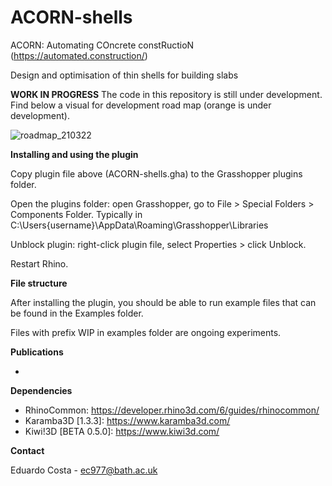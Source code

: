 # ACORN-shells

ACORN: Automating COncrete constRuctioN (https://automated.construction/)

Design and optimisation of thin shells for building slabs

**WORK IN PROGRESS** The code in this repository is still under development. Find below a visual for development road map (orange is under development).

![roadmap_210322](https://user-images.githubusercontent.com/5091001/111985154-2c0b4c00-8b04-11eb-95d8-29b294e862fb.jpg)

**Installing and using the plugin**

Copy plugin file above (ACORN-shells.gha) to the Grasshopper plugins folder.

Open the plugins folder: open Grasshopper, go to File > Special Folders > Components Folder. Typically in C:\Users\{username}\AppData\Roaming\Grasshopper\Libraries

Unblock plugin: right-click plugin file, select Properties > click Unblock.

Restart Rhino.

**File structure**

After installing the plugin, you should be able to run example files that can be found in the Examples folder.

Files with prefix WIP in examples folder are ongoing experiments.

**Publications**

* 

**Dependencies**

* RhinoCommon: https://developer.rhino3d.com/6/guides/rhinocommon/
* Karamba3D [1.3.3]: https://www.karamba3d.com/
* Kiwi!3D [BETA 0.5.0]: https://www.kiwi3d.com/

**Contact**

Eduardo Costa - ec977@bath.ac.uk
